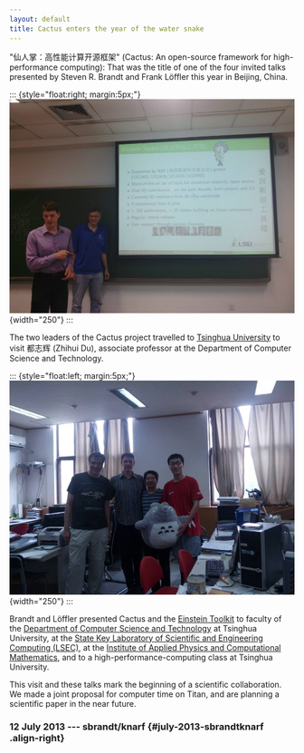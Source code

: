 ```yaml
---
layout: default
title: Cactus enters the year of the water snake
---
```

\"仙人掌：高性能计算开源框架\" (Cactus: An open-source framework for
high-performance computing): That was the title of one of the four
invited talks presented by Steven R. Brandt and Frank Löffler this year
in Beijing, China.

::: {style="float:right; margin:5px;"}
![](china_1.jpg){width="250"}
:::

The two leaders of the Cactus project travelled to [Tsinghua
University](http://www.tsinghua.edu.cn/publish/then/) to visit 都志辉
(Zhihui Du), associate professor at the Department of Computer Science
and Technology.

::: {style="float:left; margin:5px;"}
![](china_2.jpg){width="250"}
:::

Brandt and Löffler presented Cactus and the [Einstein
Toolkit](http://einsteintoolkit.org/) to faculty of the [Department of
Computer Science and
Technology](http://www.tsinghua.edu.cn/publish/csen/) at Tsinghua
University, at the [State Key Laboratory of Scientific and Engineering
Computing (LSEC)](http://lsec.cc.ac.cn/), at the [Institute of Applied
Physics and Computational Mathematics](http://www.iapcm.ac.cn/), and to
a high-performance-computing class at Tsinghua University.

This visit and these talks mark the beginning of a scientific
collaboration. We made a joint proposal for computer time on Titan, and
are planning a scientific paper in the near future.

### 12 July 2013 --- sbrandt/knarf {#july-2013-sbrandtknarf .align-right}
